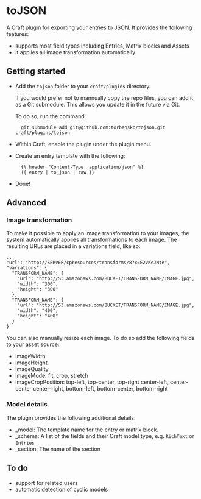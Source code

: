 # toJSON

A Craft plugin for exporting your entries to JSON. It provides the following features:

- supports most field types including Entries, Matrix blocks and Assets
- it applies all image transformation automatically



## Getting started

- Add the `tojson` folder to your `craft/plugins` directory.

  If you would prefer not to mannually copy the repo files, 
  you can add it as a Git submodule. This allows you
  update it in the future via Git. 

  To do so, run the command:

  		git submodule add git@github.com:torbensko/tojson.git craft/plugins/tojson

- Within Craft, enable the plugin under the plugin menu.

- Create an entry template with the following:

		{% header "Content-Type: application/json" %}
		{{ entry | to_json | raw }}

- Done!


## Advanced

### Image transformation

To make it possible to apply an image transformation to your images, the system
automatically applies all transformations to each image. The resulting URLs are
placed in a variations field, like so:

    ...
    "url": "http://SERVER/cpresources/transforms/8?x=E2VKeJMte",
    "variations": {
      "TRANSFORM_NAME": {
        "url": "http://S3.amazonaws.com/BUCKET/TRANSFORM_NAME/IMAGE.jpg",
        "width": "300",
        "height": "300"
      },
      "TRANSFORM_NAME": {
        "url": "http://S3.amazonaws.com/BUCKET/TRANSFORM_NAME/IMAGE.jpg",
        "width": "400",
        "height": "400"
      }
    }

You can also manually resize each image. To do so add the following fields to
your asset source:

- imageWidth
- imageHeight
- imageQuality
- imageMode:
  fit, crop, stretch
- imageCropPosition: 
  top-left, top-center, top-right
  center-left, center-center
  center-right, bottom-left, bottom-center, bottom-right


### Model details

The plugin provides the following additional details: 

- _model: The template name for the entry or matrix block.
- _schema: A list of the fields and their Craft model type, e.g. `RichText` or `Entries`
- _section: The name of the section



## To do

- support for related users
- automatic detection of cyclic models
